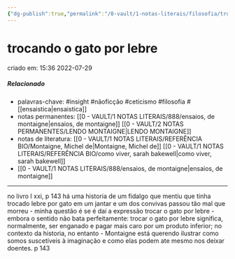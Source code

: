 ```yaml
---
{"dg-publish":true,"permalink":"/0-vault/1-notas-literais/filosofia/trocando-o-gato-por-lebre/","tags":["insight","nãoficção","ceticismo","filosofia"],"dgHomeLink":true,"dgShowLocalGraph":true,"dgShowFileTree":true,"dgEnableSearch":true}
---
```


# trocando o gato por lebre
criado em: 15:36 2022-07-29

##### Relacionado
- palavras-chave: #insight #nãoficção #ceticismo #filosofia #[[ensaistica\|ensaistica]] 
- notas permanentes: [[0 - VAULT/1 NOTAS LITERAIS/888/ensaios, de montaigne\|ensaios, de montaigne]] [[0 - VAULT/2 NOTAS PERMANENTES/LENDO MONTAIGNE\|LENDO MONTAIGNE]]
- notas de literatura:  [[0 - VAULT/1 NOTAS LITERAIS/REFERÊNCIA BIO/Montaigne, Michel de\|Montaigne, Michel de]] [[0 - VAULT/1 NOTAS LITERAIS/REFERÊNCIA BIO/como viver, sarah bakewell\|como viver, sarah bakewell]]
- [[0 - VAULT/1 NOTAS LITERAIS/888/ensaios, de montaigne\|ensaios, de montaigne]]
---
no livro I xxi, p 143 há uma historia de um fidalgo que mentiu que tinha trocado lebre por gato em um jantar e um dos convivas passou tão mal que morreu - minha questão é se é daí a expressão trocar o gato por lebre - embora o sentido não bata perfeitamente: trocar o gato por lebre significa, normalmente, ser enganado e pagar mais caro por um produto inferior; no contexto da historia, no entanto - Montaigne está querendo ilustrar como somos suscetíveis à imaginação e como elas podem ate mesmo nos deixar doentes. 
p 143
